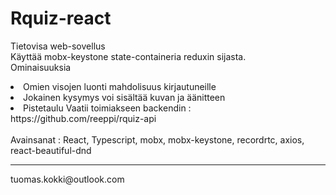 # Rquiz-react

Tietovisa web-sovellus<br>
Käyttää mobx-keystone state-containeria reduxin sijasta.<br>
Ominaisuuksia<br>
<li>Omien visojen luonti mahdolisuus kirjautuneille
<li>Jokainen kysymys voi sisältää kuvan ja äänitteen
<li>Pistetaulu
Vaatii toimiakseen backendin : https://github.com/reeppi/rquiz-api<br>
<br>
Avainsanat :  React, Typescript, mobx, mobx-keystone, recordrtc, axios, react-beautiful-dnd<br>
<hr>
tuomas.kokki@outlook.com
